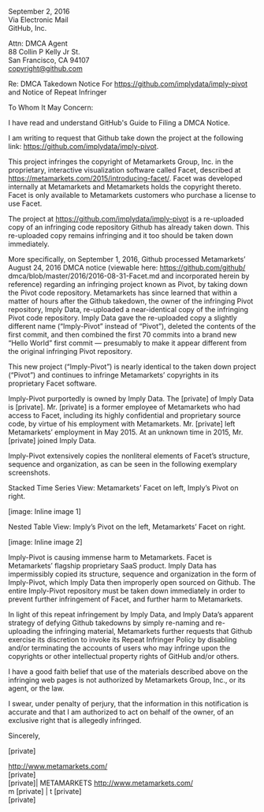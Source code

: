 September 2, 2016  
Via Electronic Mail  
GitHub, Inc.  

Attn: DMCA Agent  
88 Collin P Kelly Jr St.  
San Francisco, CA 94107  
copyright@github.com  

Re: DMCA Takedown Notice For https://github.com/implydata/imply-pivot and
Notice of Repeat Infringer

To Whom It May Concern:

I have read and understand GitHub's Guide to Filing a DMCA Notice.

I am writing to request that Github take down the project at the following
link: https://github.com/implydata/imply-pivot.

This project infringes the copyright of Metamarkets Group, Inc. in the
proprietary, interactive visualization software called Facet, described at
https://metamarkets.com/2015/introducing-facet/. Facet was developed
internally at Metamarkets and Metamarkets holds the copyright thereto.
Facet is only available to Metamarkets customers who purchase a license to
use Facet.

The project at https://github.com/implydata/imply-pivot is a re-uploaded
copy of an infringing code repository Github has already taken down. This
re-uploaded copy remains infringing and it too should be taken down
immediately.

More specifically, on September 1, 2016, Github processed Metamarkets’
August 24, 2016 DMCA notice (viewable here: https://github.com/github/
dmca/blob/master/2016/2016-08-31-Facet.md and incorporated herein by
reference) regarding an infringing project known as Pivot, by taking down
the Pivot code repository. Metamarkets has since learned that within a
matter of hours after the Github takedown, the owner of the infringing
Pivot repository, Imply Data, re-uploaded a near-identical copy of the
infringing Pivot code repository. Imply Data gave the re-uploaded copy a
slightly different name (“Imply-Pivot” instead of “Pivot”), deleted the
contents of the first commit, and then combined the first 70 commits into a
brand new “Hello World” first commit — presumably to make it appear
different from the original infringing Pivot repository.

This new project (“Imply-Pivot”) is nearly identical to the taken down
project (“Pivot”) and continues to infringe Metamarkets’ copyrights in its
proprietary Facet software.

Imply-Pivot purportedly is owned by Imply Data. The [private] of Imply Data is
[private]. Mr. [private] is a former employee of Metamarkets who
had access to Facet, including its highly confidential and proprietary
source code, by virtue of his employment with Metamarkets. Mr. [private]
left Metamarkets’ employment in May 2015. At an unknown time in 2015, Mr.
[private] joined Imply Data.

Imply-Pivot extensively copies the nonliteral elements of Facet’s
structure, sequence and organization, as can be seen in the following
exemplary screenshots.

Stacked Time Series View: Metamarkets’ Facet on left, Imply’s Pivot on
right.

[image: Inline image 1]

Nested Table View: Imply’s Pivot on the left, Metamarkets’ Facet on right.

[image: Inline image 2]

Imply-Pivot is causing immense harm to Metamarkets. Facet is Metamarkets’
flagship proprietary SaaS product. Imply Data has impermissibly copied its
structure, sequence and organization in the form of Imply-Pivot, which
Imply Data then improperly open sourced on Github. The entire Imply-Pivot
repository must be taken down immediately in order to prevent further
infringement of Facet, and further harm to Metamarkets.

In light of this repeat infringement by Imply Data, and Imply Data’s
apparent strategy of defying Github takedowns by simply re-naming and
re-uploading the infringing material, Metamarkets further requests that
Github exercise its discretion to invoke its Repeat Infringer Policy by
disabling and/or terminating the accounts of users who may infringe upon
the copyrights or other intellectual property rights of GitHub and/or
others.

I have a good faith belief that use of the materials described above on the
infringing web pages is not authorized by Metamarkets Group, Inc., or its
agent, or the law.

I swear, under penalty of perjury, that the information in this
notification is accurate and that I am authorized to act on behalf of the
owner, of an exclusive right that is allegedly infringed.

Sincerely,

[private]


<http://www.metamarkets.com/>  
[private]  
[private]| METAMARKETS <http://www.metamarkets.com/>  
m [private] | t [private]  
[private]
